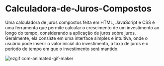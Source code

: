 # Calculadora-de-Juros-Compostos

Uma calculadora de juros compostos feita em HTML, JavaScript e CSS é uma ferramenta que permite calcular o crescimento de um investimento ao longo do tempo, considerando a aplicação de juros sobre juros. Geralmente, ela consiste em uma interface simples e intuitiva, onde o usuário pode inserir o valor inicial do investimento, a taxa de juros e o período de tempo em que o investimento será mantido.

![ezgif com-animated-gif-maker](https://github.com/lucasrios350/Calculadora-de-Juros-Compostos/assets/121138128/2e4a8e57-0b67-458c-a8f2-389a59e68fe1)


